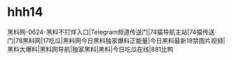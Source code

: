 # hhh14
黑料网-0624-黑料不打烊入口|Telegram频道传送门|74猫导航主站|74猫传送门|78黑料网|17吃瓜|黑料网今日黑料独家爆料正能量|今日黑料最新18禁图片视频|黑料大爆料|黑料网导航|独家黑料|黑料|今日吃瓜在线|881比鸭

